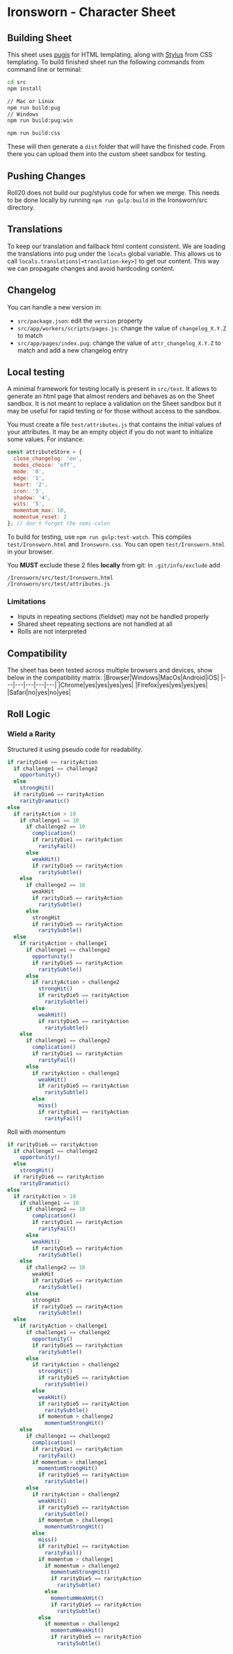 # Ironsworn - Character Sheet
## Building Sheet
This sheet uses [pugjs](https://www.google.com) for HTML templating, along with [Stylus](https://www.google.com) from CSS templating.
To build finished sheet run the following commands from command line or terminal:
```bash
cd src
npm install

// Mac or Linux
npm run build:pug 
// Windows
npm run build:pug:win

npm run build:css
```
These will then generate a `dist` folder that will have the finished code. From there you can upload them into the custom sheet sandbox for testing.

## Pushing Changes
Roll20 does not build our pug/stylus code for when we merge. This needs to be done locally by running `npm run gulp:build` in the Ironsworn/src directory.

## Translations
To keep our translation and fallback html content consistent. We are loading the translations into pug under the `locals` global variable. This allows us to call `locals.translations[<translation-key>]` to get our content. This way we can propagate changes and avoid hardcoding content.

## Changelog
You can handle a new version in:
- `src/package.json`: edit the `version` property
- `src/app/workers/scripts/pages.js`: change the value of `changelog_X.Y.Z` to match
- `src/app/pages/index.pug`: change the value of `attr_changelog_X.Y.Z` to match and add a new changelog entry

## Local testing
A minimal framework for testing locally is present in `src/test`.
It allows to generate an html page that almost renders and behaves as on the Sheet sandbox.
It is not meant to replace a validation on the Sheet sandbox but it may be useful for rapid testing or for those without access to the sandbox.

You must create a file `test/attributes.js` that contains the initial values of your attributes.
It may be an empty object if you do not want to initialize some values.
For instance:
``` js
const attributeStore = {
  close_changelog: 'on',
  modes_choice: 'off',
  mode: '0',
  edge: '1',
  heart: '2',
  iron: '3',
  shadow: '4',
  wits: '5',
  momentum_max: 10,
  momentum_reset: 2
}; // don't forget the semi-colon
```

To build for testing, use `npm run gulp:test-watch`.
This compiles `test/Ironsworn.html` and `Ironsworn.css`.
You can open `test/Ironsworn.html` in your browser.

You **MUST** exclude these 2 files **locally** from git: in `.git/info/exclude` add
```
/Ironsworn/src/test/Ironsworn.html
/Ironsworn/src/test/attributes.js
```

### Limitations
- Inputs in repeating sections (fieldset) may not be handled properly
- Shared sheet repeating sections are not handled at all
- Rolls are not interpreted

## Compatibility
The sheet has been tested across multiple browsers and devices, show below in the compatibility matrix:
|Browser|Windows|MacOs|Android|iOS|
|---|---|---|---|---|
|Chrome|yes|yes|yes|yes|
|Firefox|yes|yes|yes|yes|
|Safari|no|yes|no|yes|

## Roll Logic
### Wield a Rarity
Structured it using pseudo code for readability.
```javascript
if rarityDie6 == rarityAction
  if challenge1 == challenge2
    opportunity()
  else
    strongHit()
  if rarityDie6 == rarityAction
    rarityDramatic()
else
  if rarityAction > 10
    if challenge1 == 10
      if challenge2 == 10
        complication()
        if rarityDie1 == rarityAction
          rarityFail()
      else
        weakHit()
        if rarityDie5 == rarityAction
          raritySubtle()
    else
      if challenge2 == 10
        weakHit
        if rarityDie5 == rarityAction
          raritySubtle()
      else
        strongHit
        if rarityDie5 == rarityAction
          raritySubtle()
  else
    if rarityAction > challenge1
      if challenge1 == challenge2
        opportunity()
        if rarityDie5 == rarityAction
          raritySubtle()
      else
        if rarityAction > challenge2
          strongHit()
          if rarityDie5 == rarityAction
            raritySubtle()   
        else
          weakHit()
          if rarityDie5 == rarityAction
            raritySubtle()
    else
      if challenge1 == challenge2
        complication()
        if rarityDie1 == rarityAction
          rarityFail()
      else
        if rarityAction > challenge2
          weakHit()
          if rarityDie5 == rarityAction
            raritySubtle()
        else
          miss()
          if rarityDie1 == rarityAction
            rarityFail()
```
Roll with momentum
```js
if rarityDie6 == rarityAction
  if challenge1 == challenge2
    opportunity()
  else
    strongHit()
  if rarityDie6 == rarityAction
    rarityDramatic()
else
  if rarityAction > 10
    if challenge1 == 10
      if challenge2 == 10
        complication()
        if rarityDie1 == rarityAction
          rarityFail()
      else
        weakHit()
        if rarityDie5 == rarityAction
          raritySubtle()
    else
      if challenge2 == 10
        weakHit
        if rarityDie5 == rarityAction
          raritySubtle()
      else
        strongHit
        if rarityDie5 == rarityAction
          raritySubtle()
  else
    if rarityAction > challenge1
      if challenge1 == challenge2
        opportunity()
        if rarityDie5 == rarityAction
          raritySubtle()
      else
        if rarityAction > challenge2
          strongHit()
          if rarityDie5 == rarityAction
            raritySubtle()
        else
          weakHit()
          if rarityDie5 == rarityAction
            raritySubtle()
          if momentum > challenge2
            momentumStrongHit()
    else
      if challenge1 == challenge2
        complication()
        if rarityDie1 == rarityAction
          rarityFail()
        if momentum > challenge1
          momentumStrongHit()
          if rarityDie5 == rarityAction
            raritySubtle()
      else
        if rarityAction > challenge2
          weakHit()
          if rarityDie5 == rarityAction
            raritySubtle()
          if momentum > challenge1
            momentumStrongHit()
        else
          miss()
          if rarityDie1 == rarityAction
            rarityFail()
          if momentum > challenge1
            if momentum > challenge2
              momentumStrongHit()
              if rarityDie5 == rarityAction
                raritySubtle()
            else
              momentumWeakHit()
              if rarityDie5 == rarityAction
                raritySubtle()
          else
            if momentum > challenge2
              momentumWeakHit()
              if rarityDie5 == rarityAction
                raritySubtle()
```
